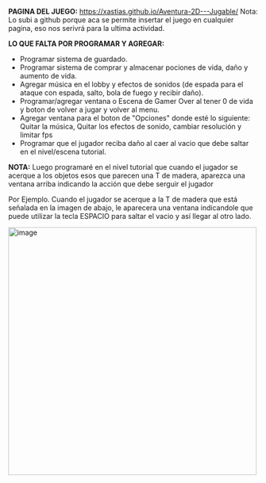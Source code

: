 __PAGINA DEL JUEGO:__ https://xastias.github.io/Aventura-2D---Jugable/
Nota: Lo subi a github porque aca se permite insertar el juego en cualquier pagina, eso nos serivrá para la ultima actividad.


__LO QUE FALTA POR PROGRAMAR Y AGREGAR:__

- Programar sistema de guardado.
- Programar sistema de comprar y almacenar pociones de vida, daño y aumento de vida. 
- Agregar música en el lobby y efectos de sonidos (de espada para el ataque con espada, salto, bola de fuego y recibir daño).
- Programar/agregar ventana o Escena de Gamer Over al tener 0 de vida y boton de volver a jugar y volver al menu.
- Agregar ventana para el boton de "Opciones" donde esté lo siguiente: Quitar la música, Quitar los efectos de sonido, cambiar resolución y limitar fps
- Programar que el jugador reciba daño al caer al vacio que debe saltar en el nivel/escena tutorial.


__NOTA:__
Luego programaré en el nivel tutorial que cuando el jugador se acerque a los objetos esos que parecen una T de madera, aparezca una ventana arriba indicando la acción que debe serguir el jugador

Por Ejemplo. Cuando el jugador se acerque a la T de madera que está señalada en la imagen de abajo, le aparecera una ventana indicandole que puede utilizar la tecla ESPACIO para saltar el vacio y así llegar al otro lado.

<img width="500" height="500" alt="image" src="https://github.com/user-attachments/assets/562cf37b-29d4-4f64-ad84-2acb51975bad" />
